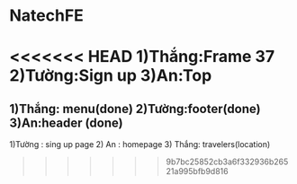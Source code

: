 # NatechFE
<<<<<<< HEAD
  1)Thắng:Frame 37
  2)Tường:Sign up
  3)An:Top
=======
  1)Thắng: menu(done)
  2)Tường:footer(done)
  3)An:header (done)
-----------------------------------------------------------------------------------------------------------------------------------
1)Tường : sing up page
2) An : homepage
3) Thắng: travelers(location)
>>>>>>> 9b7bc25852cb3a6f332936b26521a995bfb9d816
